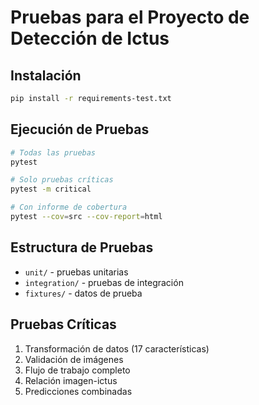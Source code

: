 # Pruebas para el Proyecto de Detección de Ictus

## Instalación
```bash
pip install -r requirements-test.txt
```

## Ejecución de Pruebas
```bash
# Todas las pruebas
pytest

# Solo pruebas críticas
pytest -m critical

# Con informe de cobertura
pytest --cov=src --cov-report=html
```

## Estructura de Pruebas
- `unit/` - pruebas unitarias
- `integration/` - pruebas de integración
- `fixtures/` - datos de prueba

## Pruebas Críticas
1. Transformación de datos (17 características)
2. Validación de imágenes
3. Flujo de trabajo completo
4. Relación imagen-ictus
5. Predicciones combinadas